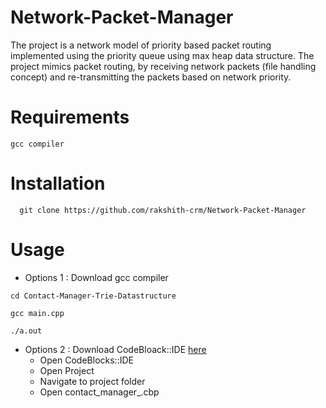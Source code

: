 # Network-Packet-Manager
The project is a network model of priority based packet routing implemented using the priority queue using max heap data structure. The project mimics packet routing, by receiving network packets (file handling concept) and re-transmitting the packets based on network priority.

# Requirements
```
gcc compiler
```
# Installation
```
  git clone https://github.com/rakshith-crm/Network-Packet-Manager
```
# Usage
- Options 1 : Download gcc compiler
```
cd Contact-Manager-Trie-Datastructure
```
```
gcc main.cpp

./a.out
```
- Options 2 : Download CodeBloack::IDE
<a href='https://www.codeblocks.org/'>here</a>
  - Open CodeBlocks::IDE
  - Open Project
  - Navigate to project folder
  - Open contact_manager_.cbp
